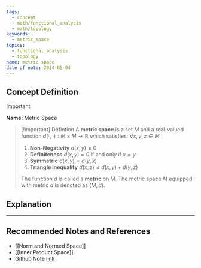```yaml
---
tags:
  - concept
  - math/functional_analysis
  - math/topology
keywords:
  - metric_space
topics:
  - functional_analysis
  - topology
name: metric space
date of note: 2024-05-04
---
```


## Concept Definition

>[!important]
>**Name**:  Metric Space


>[!important] Defintion
>A **metric space** is a set $M$ and a real-valued function $d(\cdot , \cdot): M \times M \rightarrow \mathbb{R}$  which satisfies: $\forall x, y, z \in M$
> 
> 1. **Non-Negativity** $d(x, y) \ge 0$
> 2. **Definiteness** $d(x, y) = 0$ if and only if $x = y$
> 3. **Symmetric** $d(x, y) = d(y, x)$
> 4. **Triangle Inequality** $d(x, z) \le d(x, y) + d(y, z)$
>
>The function $d$ is called a **metric** on $M$. The metric space $M$ equipped with metric $d$ is denoted as $(M, d)$.


## Explanation





-----------
##  Recommended Notes and References

- [[Norm and Normed Space]]
- [[Inner Product Space]]
- Github Note [link](https://github.com/TianpeiLuke/SelfStudyNotes/tree/master/self-study/probability_and_measure_theory)